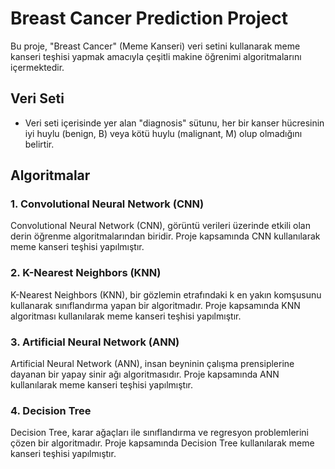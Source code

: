 # Breast Cancer Prediction Project

Bu proje, "Breast Cancer" (Meme Kanseri) veri setini kullanarak meme kanseri teşhisi yapmak amacıyla çeşitli makine öğrenimi algoritmalarını içermektedir.

## Veri Seti

- Veri seti içerisinde yer alan "diagnosis" sütunu, her bir kanser hücresinin iyi huylu (benign, B) veya kötü huylu (malignant, M) olup olmadığını belirtir.

## Algoritmalar

### 1. Convolutional Neural Network (CNN)

Convolutional Neural Network (CNN), görüntü verileri üzerinde etkili olan derin öğrenme algoritmalarından biridir. Proje kapsamında CNN kullanılarak meme kanseri teşhisi yapılmıştır.

### 2. K-Nearest Neighbors (KNN)

K-Nearest Neighbors (KNN), bir gözlemin etrafındaki k en yakın komşusunu kullanarak sınıflandırma yapan bir algoritmadır. Proje kapsamında KNN algoritması kullanılarak meme kanseri teşhisi yapılmıştır.

### 3. Artificial Neural Network (ANN)

Artificial Neural Network (ANN), insan beyninin çalışma prensiplerine dayanan bir yapay sinir ağı algoritmasıdır. Proje kapsamında ANN kullanılarak meme kanseri teşhisi yapılmıştır.

### 4. Decision Tree

Decision Tree, karar ağaçları ile sınıflandırma ve regresyon problemlerini çözen bir algoritmadır. Proje kapsamında Decision Tree kullanılarak meme kanseri teşhisi yapılmıştır.

